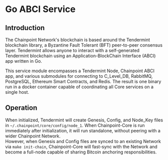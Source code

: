# Go ABCI Service

## Introduction

The Chainpoint Network's blockchain is based around the Tendermint blockchain library, a Byzantine Fault Tolerant (BFT) peer-to-peer consensus layer. Tendermint allows anyone to interact with a self-generated Tendermint blockchain using an Application-BlockChain Interface (ABCI) app written in Go.

This service module encompasses a Tendermint Node, Chainpoint ABCI app, and various submodules for connecting to C_Level_DB, RabbitMQ, PostgreSQL, Ethereum Smart Contracts, and Redis. The result is one binary run in a docker container capable of coordinating all Core services on a single host.

## Operation

When initialized, Tendermint will create Genesis, Config, and Node_Key files in `~/.chainpoint/core/config/node_1`. When Chainpoint-Core is run immediately after initialization, it will run standalone, without peering with a wider Chainpoint Network.  
However, when Genesis and Config files are synced to an existing Network via `make init-chain`, Chainpoint-Core will fast-sync with the Network and become a full-node capable of sharing Bitcoin anchoring responsibilities.
